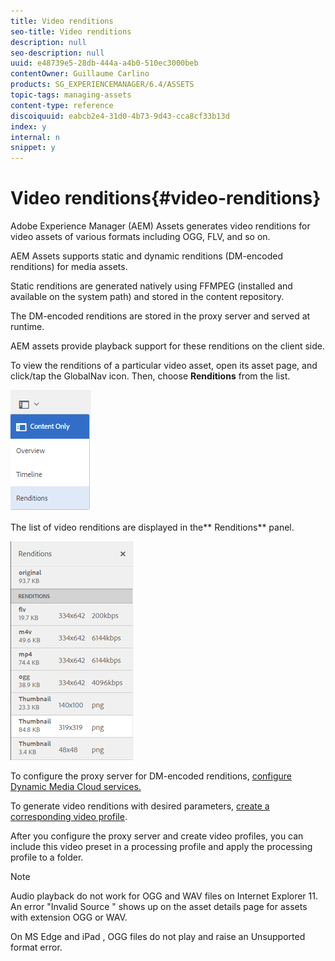 ```yaml
---
title: Video renditions
seo-title: Video renditions
description: null
seo-description: null
uuid: e48739e5-28db-444a-a4b0-510ec3000beb
contentOwner: Guillaume Carlino
products: SG_EXPERIENCEMANAGER/6.4/ASSETS
topic-tags: managing-assets
content-type: reference
discoiquuid: eabcb2e4-31d0-4b73-9d43-cca8cf33b13d
index: y
internal: n
snippet: y
---
```


# Video renditions{#video-renditions}

Adobe Experience Manager (AEM) Assets generates video renditions for video assets of various formats including OGG, FLV, and so on.

AEM Assets supports static and dynamic renditions (DM-encoded renditions) for media assets.

Static renditions are generated natively using FFMPEG (installed and available on the system path) and stored in the content repository.

The DM-encoded renditions are stored in the proxy server and served at runtime.

AEM assets provide playback support for these renditions on the client side.

To view the renditions of a particular video asset, open its asset page, and click/tap the GlobalNav icon. Then, choose **Renditions** from the list.

![](assets/chlimage_1-478.png)

The list of video renditions are displayed in the** Renditions** panel. 

![](assets/chlimage_1-479.png)

To configure the proxy server for DM-encoded renditions, [configure Dynamic Media Cloud services.](../../assets/using/config-dynamic.md)

To generate video renditions with desired parameters, [create a corresponding video profile](../../assets/using/video-profiles.md).

After you configure the proxy server and create video profiles, you can include this video preset in a processing profile and apply the processing profile to a folder.

>[!NOTE]
>
>Audio playback do not work for OGG and WAV files on Internet Explorer 11. An error "Invalid Source " shows up on the asset details page for assets with extension OGG or WAV.
>
>On MS Edge and iPad , OGG files do not play and raise an Unsupported format error.

